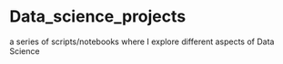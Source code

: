 # Data_science_projects
 a series of scripts/notebooks where I explore different aspects of Data Science
